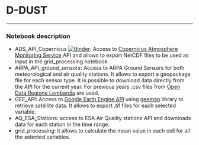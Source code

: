 # D-DUST
---
### Notebook description
- ADS_API_Copernicus [![Binder](https://mybinder.org/badge_logo.svg)](https://mybinder.org/v2/gh/opengeolab/D-DUST.git/WP2?labpath=AQ_ESA_Stations.ipynb): Access to [Copernicus Atmosphere Monitoring Service](https://atmosphere.copernicus.eu/data) API and allows to export NetCDF files to be used as input in the grid_processing notebook.
- ARPA_API_ground_sensors: Access to ARPA Ground Sensors for both meteorological and air quality stations. It allows to export a geopackage file for each sensor type. It is possible to download data directly from the API for the current year. For previous years .csv files from [Open Data Regione Lombardia](https://www.dati.lombardia.it/) are used.
- GEE_API: Access to [Google Earth Engine API](https://developers.google.com/earth-engine/datasets) using [geemap](https://geemap.org/) library to retrieve satellite data. It allows to export .tif files for each selected variable.
- AQ_ESA_Stations: access to ESA Air Quality stations API and downloads data for each station in the time range.
- grid_processing: it allows to calculate the mean value in each cell for all the selected variables.

